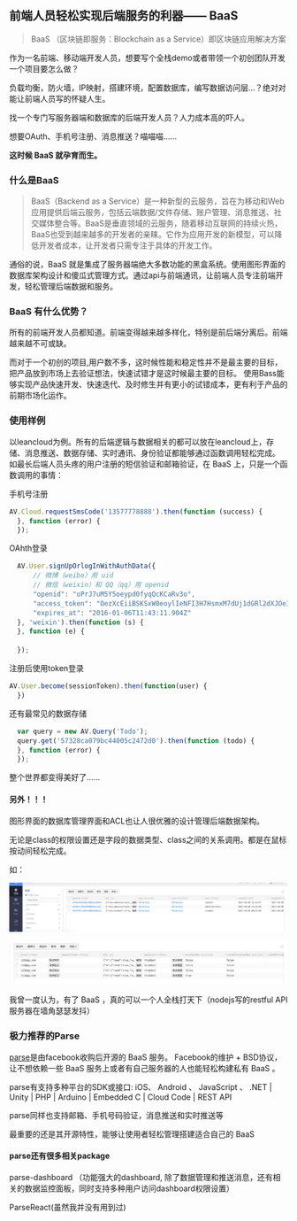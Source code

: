 ## 前端人员轻松实现后端服务的利器—— BaaS

> BaaS （区块链即服务：Blockchain as a Service）即区块链应用解决方案

作为一名前端、移动端开发人员，想要写个全栈demo或者带领一个初创团队开发一个项目要怎么做？

负载均衡，防火墙，IP映射，搭建环境，配置数据库，编写数据访问层...？绝对对能让前端人员写的怀疑人生。

找一个专门写服务器端和数据库的后端开发人员？人力成本高的吓人。

想要OAuth、手机号注册、消息推送？喵喵喵……

**这时候 BaaS 就孕育而生。**

### 什么是BaaS

> BaaS（Backend as a Service）是一种新型的云服务，旨在为移动和Web应用提供后端云服务，包括云端数据/文件存储、账户管理、消息推送、社交媒体整合等。BaaS是垂直领域的云服务，随着移动互联网的持续火热，BaaS也受到越来越多的开发者的亲睐。它作为应用开发的新模型，可以降低开发者成本，让开发者只需专注于具体的开发工作。

通俗的说，BaaS 就是集成了服务器端绝大多数功能的黑盒系统。使用图形界面的数据库架构设计和傻瓜式管理方式。通过api与前端通讯，让前端人员专注前端开发，轻松管理后端数据和服务。

### BaaS 有什么优势？

所有的前端开发人员都知道。前端变得越来越多样化，特别是前后端分离后。前端越来越不可或缺。

而对于一个初创的项目,用户数不多，这时候性能和稳定性并不是最主要的目标，把产品放到市场上去验证想法，快速试错才是这时候最主要的目标。
使用Bass能够实现产品快速开发、快速迭代、及时修生并有更小的试错成本，更有利于产品的前期市场化运作。

### 使用样例

以leancloud为例。所有的后端逻辑与数据相关的都可以放在leancloud上，存储、消息推送、数据存储、实时通讯、身份验证都能够通过函数调用轻松完成。
如最长后端人员头疼的用户注册的短信验证和邮箱验证，在 BaaS 上，只是一个函数调用的事情：

手机号注册
```javascript
AV.Cloud.requestSmsCode('13577778888').then(function (success) {
  }, function (error) {
  });
```

OAhth登录
```javascript
  AV.User.signUpOrlogInWithAuthData({
      // 微博（weibo）用 uid
      // 微信（weixin）和 QQ（qq）用 openid
      "openid": "oPrJ7uM5Y5oeypd0fyqQcKCaRv3o",
      "access_token": "OezXcEiiBSKSxW0eoylIeNFI3H7HsmxM7dUj1dGRl2dXJOeIIwD4RTW7Iy2IfJePh6jj7OIs1GwzG1zPn7XY_xYdFYvISeusn4zfU06NiA1_yhzhjc408edspwRpuFSqtYk0rrfJAcZgGBWGRp7wmA",
      "expires_at": "2016-01-06T11:43:11.904Z"
  }, 'weixin').then(function (s) {
  }, function (e) {

  });
```

注册后使用token登录
```javascript
AV.User.become(sessionToken).then(function(user) {
  })
```

还有最常见的数据存储
```javascript
  var query = new AV.Query('Todo');
  query.get('57328ca079bc44005c2472d0').then(function (todo) {
  }, function (error) {
  });
```

整个世界都变得美好了……

#### 另外！！！

图形界面的数据库管理界面和ACL也让人很优雅的设计管理后端数据架构。

无论是class的权限设置还是字段的数据类型、class之间的关系调用。都是在鼠标按动间轻松完成。

如：

![](./images/baas1.jpg)

![](./images/baas2.jpg)

我曾一度认为，有了 BaaS ，真的可以一个人全栈打天下（nodejs写的restful API服务器在墙角瑟瑟发抖）

### 极力推荐的Parse

[parse](http://parseplatform.org/#sdks)是由facebook收购后开源的 BaaS 服务。
Facebook的维护 + BSD协议，让不想依赖一些 BaaS 服务上或者有自己服务器的人也能轻松构建私有 BaaS 。

parse有支持多种平台的SDK或接口: iOS、 Android 、 JavaScript 、 .NET | Unity | PHP | Arduino | Embedded C | Cloud Code | REST API

parse同样也支持邮箱、手机号码验证，消息推送和实时推送等

最重要的还是其开源特性，能够让使用者轻松管理搭建适合自己的 BaaS

#### parse还有很多相关package

parse-dashboard （功能强大的dashboard, 除了数据管理和推送消息，还有相关的数据监控面板，同时支持多种用户访问dashboard权限设置）

ParseReact(虽然我并没有用到过)
